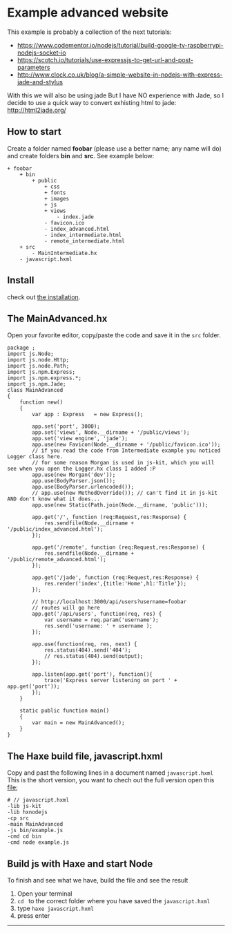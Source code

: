 # Example advanced website

This example is probably a collection of the next tutorials:

- https://www.codementor.io/nodejs/tutorial/build-google-tv-raspberrypi-nodejs-socket-io
- https://scotch.io/tutorials/use-expressjs-to-get-url-and-post-parameters
- http://www.clock.co.uk/blog/a-simple-website-in-nodejs-with-express-jade-and-stylus


With this we will also be using jade
But I have NO experience with Jade, so I decide to use a quick way to convert exhisting html to jade:
<http://html2jade.org/>



## How to start

Create a folder named **foobar** (please use a better name; any name will do) and create folders **bin** and **src**.
See example below:

```
+ foobar
	+ bin
		+ public
			+ css
			+ fonts
			+ images
			+ js
			+ views
				- index.jade
			- favicon.ico
			- index_advanced.html
			- index_intermediate.html
			- remote_intermediate.html
	+ src
		- MainIntermediate.hx
	- javascript.hxml
```

## Install

check out [the installation](installation.md).


## The MainAdvanced.hx

Open your favorite editor, copy/paste the code and save it in the `src` folder.

```
package ;
import js.Node;
import js.node.Http;
import js.node.Path;
import js.npm.Express;
import js.npm.express.*;
import js.npm.Jade;
class MainAdvanced
{
	function new()
	{
		var app : Express   = new Express();

		app.set('port', 3000);
		app.set('views', Node.__dirname + '/public/views');
		app.set('view engine', 'jade');
		app.use(new Favicon(Node.__dirname + '/public/favicon.ico'));
		// if you read the code from Intermediate example you noticed Logger class here.
		// for some reason Morgan is used in js-kit, which you will see when you open the Logger.hx class I added :P
		app.use(new Morgan('dev'));
		app.use(BodyParser.json());
		app.use(BodyParser.urlencoded());
		// app.use(new MethodOverride()); // can't find it in js-kit AND don't know what it does...
		app.use(new Static(Path.join(Node.__dirname, 'public')));

		app.get('/', function (req:Request,res:Response) {
			res.sendfile(Node.__dirname + '/public/index_advanced.html');
		});

		app.get('/remote', function (req:Request,res:Response) {
			res.sendfile(Node.__dirname + '/public/remote_advanced.html');
		});

		app.get('/jade', function (req:Request,res:Response) {
			res.render('index',{title:'Home',h1:'Title'});
		});

		// http://localhost:3000/api/users?username=foobar
		// routes will go here
		app.get('/api/users', function(req, res) {
			var username = req.param('username');
			res.send('username: ' + username );
		});

		app.use(function(req, res, next) {
			res.status(404).send('404');
			// res.status(404).send(output);
		});

		app.listen(app.get('port'), function(){
			trace('Express server listening on port ' + app.get('port'));
		});
	}

	static public function main()
	{
		var main = new MainAdvanced();
	}
}
```



## The Haxe build file, javascript.hxml

Copy and past the following lines in a document named `javascript.hxml`
This is the short version, you want to chech out the full version open this [file](/code/javascript.hxml);

```
# // javascript.hxml
-lib js-kit
-lib hxnodejs
-cp src
-main MainAdvanced
-js bin/example.js
-cmd cd bin
-cmd node example.js
```



## Build js with Haxe and start Node

To finish and see what we have, build the file and see the result

1. Open your terminal
2. `cd ` to the correct folder where you have saved the `javascript.hxml`
3. type `haxe javascript.hxml`
4. press enter

----